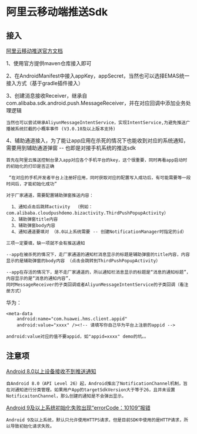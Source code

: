 # 阿里云移动端推送Sdk


## 接入

[阿里云移动推送官方文档](https://help.aliyun.com/product/30047.html?spm=a2c4g.11186623.6.540.1dd1228cXT4FCe)

1、使用官方提供maven仓库接入即可

2、在AndroidManifest中接入appKey，appSecret，当然也可以选择EMAS统一接入方式（基于gradle插件接入）

3、创建消息接收Receiver，继承自com.alibaba.sdk.android.push.MessageReceiver，并在对应回调中添加业务处理逻辑

    当然也可以尝试继承AliyunMessageIntentService，实现IntentService,为避免推送广播被系统拦截的小概率事件 (V3.0.10及以上版本支持)

4、辅助通道接入，为了能让app应用在杀死的情况下也能收到对应的系统通知，需要用到辅助通道弹窗 -- 也即是对接手机系统的推送sdk

    首先在阿里云推送控制台录入app对应各个手机平台的key，这个很重要，同时再看app启动时的初始化的打印是否正确

     “在对应的手机开发者平台上注册好应用，同时获取对应的配置写入成功后，有可能需要等一段时间后，才能初始化成功”

    对于厂家通道，需要配置辅助弹窗推送内容：

      1、通知点击后跳转activity  （例如：com.alibaba.cloudpushdemo.bizactivity.ThirdPushPopupActivity）
      2、辅助弹窗title内容
      3、辅助弹窗body内容
      4、通知通道要填对 （8.0以上系统需要 -- 创建NotificationManager时指定的id）

    三项一定要填，缺一项就不会有推送通知

    --app在被杀死的情况下，走厂家通道的通知栏消息显示的标题是辅助弹窗的title内容，内容显示的是辅助弹窗的body内容 （点击会跳转到ThirdPushPopupActivity）

    --app在存活的情况下，是不走厂家通道的，所以通知栏消息显示的标题是“消息的通知标题”，内容显示的是“消息的通知内容”，
    同时MessageReceiver的子类回调或者AliyunMessageIntentService的子类回调（看注册方式）


华为：

    <meta-data
        android:name="com.huawei.hms.client.appid"
        android:value="xxxx" /><!-- 请填写你自己华为平台上注册的appid -->

    android:value对应的值不要appid，如"appid=xxxx" demo的坑。。


## 注意项

[Android 8.0以上设备接收不到推送通知](https://help.aliyun.com/knowledge_detail/67398.html)

    自Android 8.0（API Level 26）起，Android推出了NotificationChannel机制，旨在对通知进行分类管理。如果用户App的targetSdkVersion大于等于26，且并未设置NotificaitonChannel，那么创建的通知是不会弹出显示。


[Android 9及以上系统初始化失败出现“errorCode：10109”报错](https://help.aliyun.com/knowledge_detail/141757.html)

    Android 9及以上系统，默认只允许使用HTTPS请求，但是目前SDK中使用的是HTTP请求，所以导致初始化请求失败。
